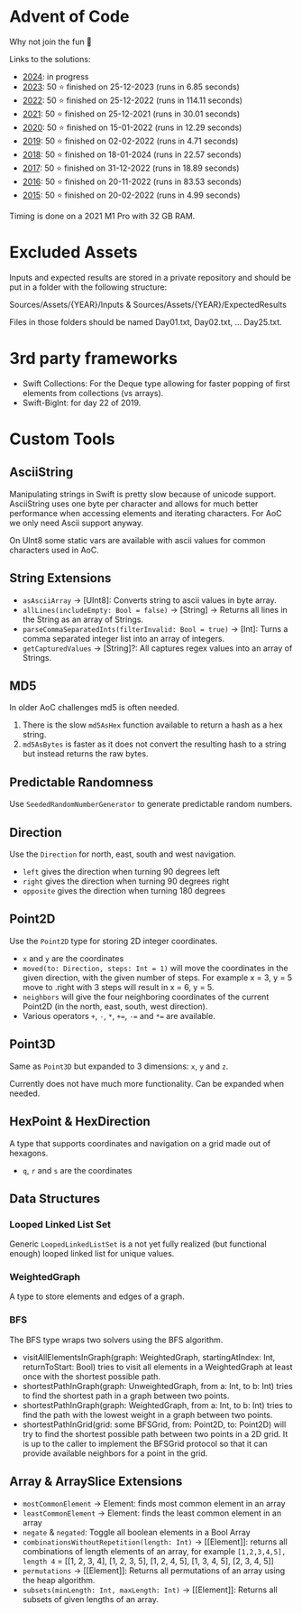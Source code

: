# Advent of Code

Why not join the fun 🎄

Links to the solutions:

 * [2024](Sources/Solutions/2024/Days): in progress
 * [2023](Sources/Solutions/2023/Days): 50 ⭐️ finished on 25-12-2023 (runs in 6.85 seconds)
 * [2022](Sources/Solutions/2022/Days): 50 ⭐️ finished on 25-12-2022 (runs in 114.11 seconds)
 * [2021](Sources/Solutions/2021/Days): 50 ⭐️ finished on 25-12-2021 (runs in 30.01 seconds)
 * [2020](Sources/Solutions/2020/Days): 50 ⭐️ finished on 15-01-2022 (runs in 12.29 seconds)
 * [2019](Sources/Solutions/2019/Days): 50 ⭐️ finished on 02-02-2022 (runs in 4.71 seconds)
 * [2018](Sources/Solutions/2018/Days): 50 ⭐️ finished on 18-01-2024 (runs in 22.57 seconds)
 * [2017](Sources/Solutions/2017/Days): 50 ⭐️ finished on 31-12-2022 (runs in 18.89 seconds)
 * [2016](Sources/Solutions/2016/Days): 50 ⭐️ finished on 20-11-2022 (runs in 83.53 seconds)
 * [2015](Sources/Solutions/2015/Days): 50 ⭐️ finished on 20-02-2022 (runs in 4.99 seconds)
 
 Timing is done on a 2021 M1 Pro with 32 GB RAM.
 
 # Excluded Assets
 
Inputs and expected results are stored in a private repository and should be put in a folder with the following 
structure:

Sources/Assets/{YEAR}/Inputs & Sources/Assets/{YEAR}/ExpectedResults 
 
Files in those folders should be named Day01.txt, Day02.txt, ... Day25.txt.

# 3rd party frameworks

 * Swift Collections: For the Deque type allowing for faster popping of first elements from collections (vs arrays).
 * Swift-BigInt: for day 22 of 2019.

# Custom Tools

## AsciiString

Manipulating strings in Swift is pretty slow because of unicode support. AsciiString uses one byte per character
and allows for much better performance when accessing elements and iterating characters. For AoC we only need Ascii 
support anyway.

On UInt8 some static vars are available with ascii values for common characters used in AoC.

## String Extensions

- `asAsciiArray` -> [UInt8]: Converts string to ascii values in byte array.
- `allLines(includeEmpty: Bool = false)` -> [String] -> Returns all lines in the String as an array of Strings.
- `parseCommaSeparatedInts(filterInvalid: Bool = true)` -> [Int]: Turns a comma separated integer list into an array of integers.
- `getCapturedValues` -> [String]?: All captures regex values into an array of Strings.

## MD5

In older AoC challenges md5 is often needed.

1. There is the slow `md5AsHex` function available to return a hash as a hex string.
2. `md5AsBytes` is faster as it does not convert the resulting hash to a string but instead returns the raw bytes.

## Predictable Randomness

Use `SeededRandomNumberGenerator` to generate predictable random numbers.

## Direction

Use the `Direction` for north, east, south and west navigation.

- `left` gives the direction when turning 90 degrees left
- `right` gives the direction when turning 90 degrees right
- `opposite` gives the direction when turning 180 degrees

## Point2D

Use the `Point2D` type for storing 2D integer coordinates.

- `x` and `y` are the coordinates
- `moved(to: Direction, steps: Int = 1)` will move the coordinates in the given direction, with the given number of steps.
For example x = 3, y = 5 move to .right with 3 steps will result in x = 6, y = 5.
- `neighbors` will give the four neighboring coordinates of the current Point2D (in the north, east, south, west direction).
- Various operators `+`, `-`, `*`, `+=`, `-=` and `*=` are available.
 
 ## Point3D
 
 Same as `Point3D` but expanded to 3 dimensions: `x`, `y` and `z`.
 
 Currently does not have much more functionality. Can be expanded when needed.
 
 ## HexPoint & HexDirection
 
 A type that supports coordinates and navigation on a grid made out of hexagons.
 
 * `q`, `r` and `s` are the coordinates
 
## Data Structures

### Looped Linked List Set

Generic `LoopedLinkedListSet` is a not yet fully realized (but functional enough) looped linked list for unique values. 
 
### WeightedGraph

A type to store elements and edges of a graph.

### BFS

The BFS type wraps two solvers using the BFS algorithm.

- visitAllElementsInGraph(graph: WeightedGraph, startingAtIndex: Int, returnToStart: Bool) tries to visit all elements in 
a WeightedGraph at least once with the shortest possible path.
- shortestPathInGraph(graph: UnweightedGraph, from a: Int, to b: Int) tries to find the shortest path in a 
graph between two points.
- shortestPathInGraph(graph: WeightedGraph, from a: Int, to b: Int) tries to find the path with the lowest weight
in a graph between two points.
- shortestPathInGrid(grid: some BFSGrid, from: Point2D, to: Point2D) will try to find the shortest possible path
between two points in a 2D grid. It is up to the caller to implement the BFSGrid protocol so that it can provide
available neighbors for a point in the grid.
 
## Array & ArraySlice Extensions

- `mostCommonElement` -> Element: finds most common element in an array
- `leastCommonElement` -> Element: finds the least common element in an array
- `negate` & `negated`: Toggle all boolean elements in a Bool Array
- `combinationsWithoutRepetition(length: Int)` -> [[Element]]: returns all combinations of length elements of an array,
for example `[1,2,3,4,5], length 4` = [[1, 2, 3, 4], [1, 2, 3, 5], [1, 2, 4, 5], [1, 3, 4, 5], [2, 3, 4, 5]]
- `permutations` -> [[Element]]: Returns all permutations of an array using the heap algorithm.
- `subsets(minLength: Int, maxLength: Int)` -> [[Element]]: Returns all subsets of given lengths of an array.
